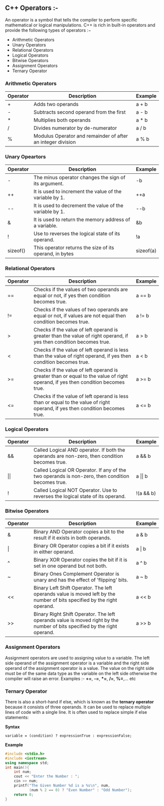 ## C++ Operators :- 
An operator is a symbol that tells the compiler to perform specific mathematical or logical manipulations. 
C++ is rich in built-in operators and provide the following types of operators :−
- Arithmetic Operators
- Unary Operators
- Relational Operators
- Logical Operators
- Bitwise Operators
- Assignment Operators
- Ternary Operator

### Arithmetic Operators

| Operator | Description	                                               | Example |
|----------|-------------------------------------------------------------|---------|
| +        | Adds two operands	                                         | a + b   |
| -	       | Subtracts second operand from the first	                   | a - b   |
| *	       | Multiplies both operands	                                   | a * b   |
| /	       | Divides numerator by de-numerator	                         | a / b   |
| %	       | Modulus Operator and remainder of after an integer division | a % b   |

### Unary Opeartors
| Operator | Description	                                               | Example   |
|----------|-------------------------------------------------------------|-----------|
| -	       | The minus operator changes the sign of its argument.	       | -b        |
| ++       | It is used to increment the value of the variable by 1.     | ++a       |
| --       | It is used to decrement the value of the variable by 1.     | --b       | 
| &        | It is used to return the memory address of a variable.      | &b        |
| !        | Use to reverses the logical state of its operand.           | !a        |
| sizeof() | This operator returns the size of its operand, in bytes     | sizeof(a) |

### Relational Operators

| Operator | Description	                                                                                                                   | Example |
|----------|---------------------------------------------------------------------------------------------------------------------------------|---------|
| ==       | Checks if the values of two operands are equal or not, if yes then condition becomes true.	                                     | a == b  |
| !=	     | Checks if the values of two operands are equal or not, if values are not equal then condition becomes true.	                   | a != b  |
| >        | Checks if the value of left operand is greater than the value of right operand, if yes then condition becomes true.             | a > b   |
| <	       | Checks if the value of left operand is less than the value of right operand, if yes then condition becomes true.	               | a < b   |
| >=	     | Checks if the value of left operand is greater than or equal to the value of right operand, if yes then condition becomes true. | a >= b  |
| <=       | Checks if the value of left operand is less than or equal to the value of right operand, if yes then condition becomes true.    | a <= b  |

### Logical Operators

| Operator | Description	                                                                                      | Example   |
|----------|----------------------------------------------------------------------------------------------------|-----------|
| &&       | Called Logical AND operator. If both the operands are non-zero, then condition becomes true.       | a && b    |
| \|\|	   | Called Logical OR Operator. If any of the two operands is non-zero, then condition becomes true.   |	a \|\| b  |
| !        | Called Logical NOT Operator. Use to reverses the logical state of its operand.                     | !(a && b) |


### Bitwise Operators

| Operator | Description	                                                                                                             | Example |
|----------|---------------------------------------------------------------------------------------------------------------------------|---------|
| &        | Binary AND Operator copies a bit to the result if it exists in both operands.                                             | a & b  |
| \|	     | Binary OR Operator copies a bit if it exists in either operand.	                                                         | a \| b  |
| ^        | Binary XOR Operator copies the bit if it is set in one operand but not both.                                              | a ^ b   |
| ~	       | Binary Ones Complement Operator is unary and has the effect of 'flipping' bits.	                                         | a ~ b   |
| <<	     | Binary Left Shift Operator. The left operands value is moved left by the number of bits specified by the right operand.   | a << b  |
| >>       | Binary Right Shift Operator. The left operands value is moved right by the number of bits specified by the right operand. | a >> b  |

### Assignment Operators
Assignment operators are used to assigning value to a variable. 
The left side operand of the assignment operator is a variable and the right side operand of the assignment operator is a value. 
The value on the right side must be of the same data type as the variable on the left side otherwise the compiler will raise an error. 
Examples :- __+=__, __-=__, __*=__, __/=__, __%=__,... etc

### Ternary Operator
There is also a short-hand if else, which is known as the __ternary operator__ because it consists of three operands. It can be used to replace multiple lines of code with a single line. It is often used to replace simple if else statements:

**Syntax**
```
variable = (condition) ? expressionTrue : expressionFalse;
```

**Example**
```cpp
#include <stdio.h>
#include <iostream>
using namespace std;
int main(){
	int num;
	cout << "Enter the Number : ";
	cin >> num;
	printf("The Given Number %d is a %s\n", num,
		   (num % 2 == 0) ? "Even Number" : "Odd Number");
	return 0;
}
```
